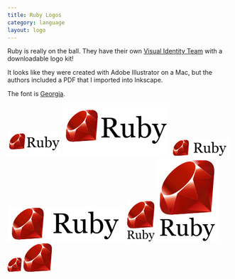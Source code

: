 ```yaml
---
title: Ruby Logos
category: language
layout: logo
---
```


Ruby is really on the ball.  They have their own [Visual Identity Team](http://rubyidentity.org/) with a downloadable logo kit!

It looks like they were created with Adobe Illustrator on a Mac, but the authors included a PDF that I imported into Inkscape.

The font is [Georgia](http://www.myfonts.com/fonts/ascender/georgia/regular/).

![120x60 ruby logo](ruby-120x60.png) ![120x60 ruby logo](ruby-ar21.svg)
![horizontal ruby logo](ruby-horizontal.png) ![horizontal ruby logo](ruby-horizontal.svg)
![vertical ruby logo](ruby-vertical.png) ![vertical ruby logo](ruby-vertical.svg)
![ruby icon](ruby-32.png) ![ruby icon](ruby-icon.svg)


